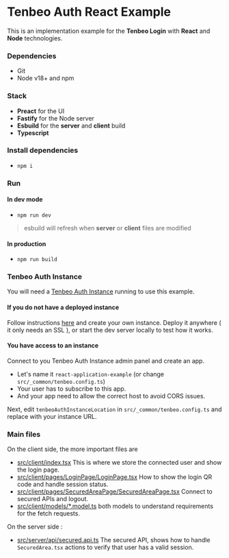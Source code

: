 

# Tenbeo Auth React Example

This is an implementation example for the **Tenbeo Login** with **React** and **Node** technologies.

### Dependencies

- Git
- Node v18+ and npm

### Stack

- **Preact** for the UI
- **Fastify** for the Node server
- **Esbuild** for the **server** and **client** build
- **Typescript**

### Install dependencies

- `npm i`

### Run

#### In dev mode
- `npm run dev`

> esbuild will refresh when **server** or **client** files are modified


#### In production
- `npm run build`


### Tenbeo Auth Instance

You will need a [Tenbeo Auth Instance](https://github.com/Tenbeo/Tenbeo-Auth) running to use this example.

#### If you do not have a deployed instance

Follow instructions [here](https://github.com/Tenbeo/Tenbeo-Auth) and create your own instance.
Deploy it anywhere ( it only needs an SSL ), or start the dev server locally to test how it works.

#### You have access to an instance

Connect to you Tenbeo Auth Instance admin panel and create an app.
- Let's name it `react-application-example` (or change `src/_common/tenbeo.config.ts`)
- Your user has to subscribe to this app.
- And your app need to allow the correct host to avoid CORS issues.

Next, edit `tenbeoAuthInstanceLocation` in `src/_common/tenbeo.config.ts` and replace with your instance URL. 

### Main files

On the client side, the more important files are 

- [src/client/index.tsx](./src/client/index.tsx) This is where we store the connected user and show the login page.
- [src/client/pages/LoginPage/LoginPage.tsx](./src/client/pages/LoginPage/LoginPage.tsx) How to show the login QR code and handle session status.
- [src/client/pages/SecuredAreaPage/SecuredAreaPage.tsx](./src/client/pages/SecuredAreaPage/SecuredAreaPage.tsx) Connect to secured APIs and logout.
- [src/client/models/*.model.ts](./src/client/models/) both models to understand requirements for the fetch requests.

On the server side :

- [src/server/api/secured.api.ts](./src/server/api/secured.api.ts) The secured API, shows how to handle `SecuredArea.tsx` actions to verify that user has a valid session.